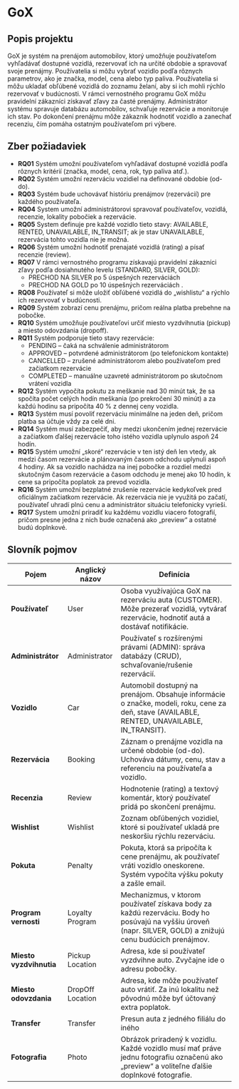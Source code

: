 # GoX 

## Popis projektu  

GoX je systém na prenájom automobilov, ktorý umožňuje používateľom vyhľadávať dostupné vozidlá, rezervovať ich na určité obdobie a spravovať svoje prenájmy. Používatelia si môžu vybrať vozidlo podľa rôznych parametrov, ako je značka, model, cena alebo typ paliva. Používatelia si môžu ukladať obľúbené vozidlá do zoznamu želaní, aby si ich mohli rýchlo rezervovať v budúcnosti. V rámci vernostného programu GoX môžu pravidelní zákazníci získavať zľavy za časté prenájmy. Administrátor systému spravuje databázu automobilov, schvaľuje rezervácie a monitoruje ich stav. Po dokončení prenájmu môže zákazník hodnotiť vozidlo a zanechať recenziu, čím pomáha ostatným používateľom pri výbere. 


## Zber požiadaviek

- **RQ01** Systém umožní používateľom vyhľadávať dostupné vozidlá podľa rôznych kritérií (značka, model, cena, rok, typ paliva atď.).
- **RQ02** Systém umožní rezerváciu vozidiel na definované obdobie (od-do).
- **RQ03** Systém bude uchovávať históriu prenájmov (rezervácií) pre každého používateľa.
- **RQ04** System umožní administrátorovi spravovať používateľov, vozidlá, recenzie, lokality pobočiek a rezervácie.  
- **RQ05** System definuje pre každé vozidlo tieto stavy: AVAILABLE, RENTED, UNAVAILABLE, IN_TRANSIT; ak je stav UNAVAILABLE, rezervácia tohto vozidla nie je možná.
- **RQ06** Systém umožní hodnotiť prenajaté vozidlá (rating) a písať recenzie (review).
- **RQ07** V rámci vernostného programu získavajú pravidelní zákazníci zľavy podľa dosiahnutého levelu (STANDARD, SILVER, GOLD):
    - PRECHOD NA SILVER po 5 úspešných rezerváciách  
    - PRECHOD NA GOLD po 10 úspešných rezerváciách .
- **RQ08** Používateľ si môže uložiť obľúbené vozidlá do „wishlistu“ a rýchlo ich rezervovať v budúcnosti.
- **RQ09** Systém zobrazí cenu prenájmu, pričom reálna platba prebehne na pobočke.
- **RQ10** Systém umožňuje používateľovi určiť miesto vyzdvihnutia (pickup) a miesto odovzdania (dropoff).
- **RQ11** Systém podporuje tieto stavy rezervácie:  
   - PENDING – čaká na schválenie administrátorom  
   - APPROVED – potvrdené administrátorom (po telefonickom kontakte)  
   - CANCELLED – zrušené administrátorom alebo používateľom pred začiatkom rezervácie  
   - COMPLETED – manuálne uzavreté administrátorom po skutočnom vrátení vozidla
- **RQ12** Systém vypočíta pokutu za meškanie nad 30 minút tak, že sa spočíta počet celých hodín meškania (po prekročení 30 minút) a za každú hodinu sa pripočíta 40 % z dennej ceny vozidla.
- **RQ13** Systém musí povoliť rezerváciu minimálne na jeden deň, pričom platba sa účtuje vždy za celé dni.
- **RQ14** Systém musí zabezpečiť, aby medzi ukončením jednej rezervácie a začiatkom ďalšej rezervácie toho istého vozidla uplynulo aspoň 24 hodín.
- **RQ15** Systém umožní „skoré“ rezervácie v ten istý deň len vtedy, ak medzi časom rezervácie a plánovaným časom odchodu uplynuli aspoň 4 hodiny. Ak sa vozidlo nachádza na inej pobočke a rozdiel medzi skutočným časom rezervácie a časom odchodu je menej ako 10 hodín, k cene sa pripočíta poplatok za prevod vozidla.
- **RQ16** Systém umožní bezplatné zrušenie rezervácie kedykoľvek pred oficiálnym začiatkom rezervácie. Ak rezervácia nie je využitá po začatí, používateľ uhradí plnú cenu a administrátor situáciu telefonicky vyrieši.
- **RQ17** System umožní priradiť ku každému vozidlu viacero fotografií, pričom presne jedna z nich bude označená ako „preview“ a ostatné budú doplnkové.


## Slovník pojmov

| **Pojem**                | **Anglický názov** | **Definícia**                                                                                                                         |
|--------------------------|--------------------|---------------------------------------------------------------------------------------------------------------------------------------|
| **Používateľ**    | User               | Osoba využívajúca GoX na rezerváciu auta (CUSTOMER). Môže prezerať vozidlá, vytvárať rezervácie, hodnotiť autá a dostávať notifikácie.            |
| **Administrátor**        | Administrator      | Používateľ s rozšírenými právami (ADMIN): správa databázy (CRUD), schvaľovanie/rušenie rezervácií.           |
| **Vozidlo**        | Car                | Automobil dostupný na prenájom. Obsahuje informácie o značke, modeli, roku, cene za deň, stave (AVAILABLE, RENTED, UNAVAILABLE, IN_TRANSIT).       |
| **Rezervácia** | Booking            | Záznam o prenájme vozidla na určené obdobie (od-do). Uchováva dátumy, cenu, stav a referenciu na používateľa a vozidlo.                |
| **Recenzia**    | Review             | Hodnotenie (rating) a textový komentár, ktorý používateľ pridá po skončení prenájmu.                                                  |
| **Wishlist**             | Wishlist           | Zoznam obľúbených vozidiel, ktoré si používateľ ukladá pre neskoršiu rýchlu rezerváciu.                                               |
| **Pokuta**    | Penalty            | Pokuta, ktorá sa pripočíta k cene prenájmu, ak používateľ vráti vozidlo oneskorene. Systém vypočíta výšku pokuty a zašle email.        |
| **Program vernosti**     | Loyalty Program    | Mechanizmus, v ktorom používateľ získava body za každú rezerváciu. Body ho posúvajú na vyššiu úroveň (napr. SILVER, GOLD) a znižujú cenu budúcich prenájmov. |
| **Miesto vyzdvihnutia** | Pickup Location  | Adresa, kde si používateľ vyzdvihne auto.  Zvyčajne ide o adresu pobočky.                                     |
| **Miesto odovzdania** | DropOff Location | Adresa, kde môže používateľ auto vrátiť. Za inú lokalitu než pôvodnú môže byť účtovaný extra poplatok.                         |
| **Transfer**            | Transfer          | Presun auta z jedného filiálu do iného                 |
| **Fotografia**   | Photo              | Obrázok priradený k vozidlu. Každé vozidlo musí mať práve jednu fotografiu označenú ako „preview“ a voliteľne ďalšie doplnkové fotografie. |
